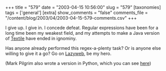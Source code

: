 +++
title = "579"
date = "2003-04-15 10:56:00"
slug = "579"
[taxonomies]
tags = ['general']
[extra]
show_comments = "false"
comments_file = "/content/blog/2003/04/2003-04-15-579-comments.csv"
+++

I give up. I give in. I concede defeat. Regular expressions have been for a long time been my weakest field, and my attempts to make a Java version of [Textile](http://www.textism.com/tools/textile/index.html) have ended in ignominy.

Has anyone already performed this regex-a-plenty task? Or is anyone else willing to give it a go? Go on [Lazyweb](http://www.lazyweb.org), be my hero.

(Mark Pilgrim also wrote a version in Python, which you can see [here](http://diveintomark.org/projects/pytextile/))
